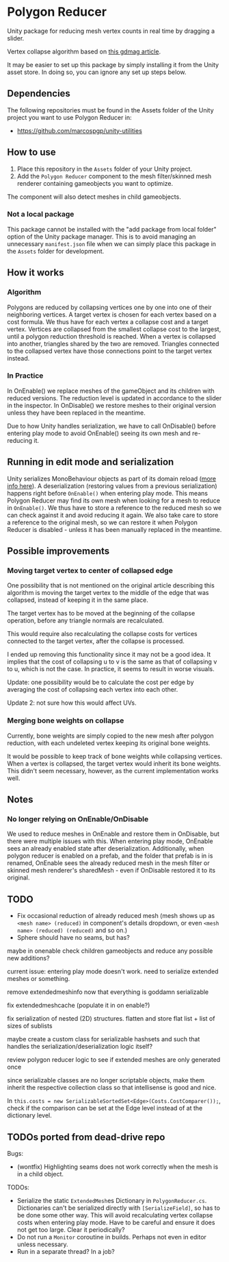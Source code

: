 # Polygon Reducer

Unity package for reducing mesh vertex counts in real time by dragging a slider.

Vertex collapse algorithm based on [this gdmag article](https://drive.google.com/file/d/18dCjkbG8Yo9b5ypyQliyL7FN1KcEqLC4/view?usp=sharing).

It may be easier to set up this package by simply installing it from the Unity asset store. In doing so, you can ignore any set up steps below.

## Dependencies

The following repositories must be found in the Assets folder of the Unity project you want to use Polygon Reducer in:

* <https://github.com/marcospgp/unity-utilities>

## How to use

1. Place this repository in the `Assets` folder of your Unity project.
2. Add the `Polygon Reducer` component to the mesh filter/skinned mesh renderer containing gameobjects you want to optimize.

The component will also detect meshes in child gameobjects.

### Not a local package

This package cannot be installed with the "add package from local folder" option of the Unity package manager. This is to avoid managing an unnecessary `manifest.json` file when we can simply place this package in the `Assets` folder for development.

## How it works

### Algorithm

Polygons are reduced by collapsing vertices one by one into one of their
neighboring vertices. A target vertex is chosen for each vertex based on a
cost formula. We thus have for each vertex a collapse cost and a target vertex.
Vertices are collapsed from the smallest collapse cost to the largest, until a
polygon reduction threshold is reached.
When a vertex is collapsed into another, triangles shared
by the two are removed. Triangles connected to the collapsed vertex have those
connections point to the target vertex instead.

### In Practice

In OnEnable() we replace meshes of the gameObject and its children with reduced
versions. The reduction level is updated in accordance to the slider in the
inspector.
In OnDisable() we restore meshes to their original version unless they have been
replaced in the meantime.

Due to how Unity handles serialization, we have to call OnDisable() before
entering play mode to avoid OnEnable() seeing its own mesh and re-reducing it.

## Running in edit mode and serialization

Unity serializes MonoBehaviour objects as part of its domain reload
([more info here](https://docs.unity3d.com/2021.2/Documentation/Manual/ConfigurableEnterPlayModeDetails.html)).
A deserialization (restoring values from a previous serialization) happens right
before `OnEnable()` when entering play mode.
This means Polygon Reducer may find its own mesh when looking for a mesh to
reduce in `OnEnable()`. We thus have to store a reference to the reduced mesh so
we can check against it and avoid reducing it again.
We also take care to store a reference to the original mesh, so we can restore
it when Polygon Reducer is disabled - unless it has been manually replaced in
the meantime.

## Possible improvements

### Moving target vertex to center of collapsed edge

One possibility that is not mentioned on the original article describing this
algorithm is moving the target vertex to the middle of the edge that was
collapsed, instead of keeping it in the same place.

The target vertex has to be moved at the beginning of the collapse operation,
before any triangle normals are recalculated.

This would require also recalculating the collapse costs for vertices
connected to the target vertex, after the collapse is processed.

I ended up removing this functionality since it may not be a good idea.
It implies that the cost of collapsing u to v is the same as that of collapsing
v to u, which is not the case. In practice, it seems to result in worse visuals.

Update: one possibility would be to calculate the cost per edge by averaging the
cost of collapsing each vertex into each other.

Update 2: not sure how this would affect UVs.

### Merging bone weights on collapse

Currently, bone weights are simply copied to the new mesh after polygon
reduction, with each undeleted vertex keeping its original bone weights.

It would be possible to keep track of bone weights while collapsing vertices.
When a vertex is collapsed, the target vertex would inherit its bone weights.
This didn't seem necessary, however, as the current implementation works well.

## Notes

### No longer relying on OnEnable/OnDisable

We used to reduce meshes in OnEnable and restore them in OnDisable, but there were
multiple issues with this. When entering play mode, OnEnable sees an already enabled
state after deserialization. Additionally, when polygon reducer is enabled on a prefab,
and the folder that prefab is in is renamed, OnEnable sees the already reduced mesh in
the mesh filter or skinned mesh renderer's sharedMesh - even if OnDisable restored it
to its original.

## TODO

* Fix occasional reduction of already reduced mesh (mesh shows up as `<mesh name> (reduced)` in component's details dropdown, or even `<mesh name> (reduced) (reduced)` and so on.)
* Sphere should have no seams, but has?

maybe in onenable check children gameobjects and reduce any possible new additions?

current issue: entering play mode doesn't work. need to serialize extended meshes or something.

remove extendedmeshinfo now that everything is goddamn serializable

fix extendedmeshcache (populate it in on enable?)

fix serialization of nested (2D) structures. flatten and store flat list + list of sizes of sublists

maybe create a custom class for serializable hashsets and such that handles the serialization/deserialization logic itself?

review polygon reducer logic to see if extended meshes are only generated once

since serializable classes are no longer scriptable objects, make them inherit the respective collection class so that intellisense is good and nice.

In `this.costs = new SerializableSortedSet<Edge>(Costs.CostComparer());`, check if the comparison can be set at the Edge level instead of at the dictionary level.

## TODOs ported from dead-drive repo

Bugs:

* (wontfix) Highlighting seams does not work correctly when the mesh is in a
child object.

TODOs:

* Serialize the static `ExtendedMesh`es Dictionary in `PolygonReducer.cs`. Dictionaries can't be serialized directly with `[SerializeField]`, so has to be done some other way. This will avoid recalculating vertex collapse costs when entering play mode. Have to be careful and ensure it does not get too large. Clear it periodically?
* Do not run a `Monitor` coroutine in builds. Perhaps not even in editor unless necessary.
* Run in a separate thread? In a job?

